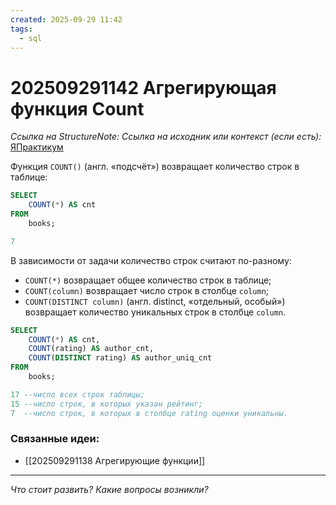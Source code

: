 ```yaml
---
created: 2025-09-29 11:42
tags:
  - sql
---
```

# 202509291142 Агрегирующая функция Count

*Ссылка на StructureNote:*
*Ссылка на исходник или контекст (если есть):* [ЯПрактикум](https://practicum.yandex.ru/learn/backend-nodejs/courses/a4214ab0-2146-4152-b90e-651bf4c7ca5e/sprints/564244/topics/1b53ba64-4733-4307-b1cd-4bdadedf0af9/lessons/64a2296e-eec6-4dc5-afe2-17f8349f1060/)

Функция `COUNT()` (англ. «подсчёт») возвращает количество строк в таблице:

```SQL
SELECT 
    COUNT(*) AS cnt
FROM
    books;

7
```

В зависимости от задачи количество строк считают по-разному:

- `COUNT(*)` возвращает общее количество строк в таблице;
- `COUNT(column)` возвращает число строк в столбце `column`;
- `COUNT(DISTINCT column)` (англ. distinct, «отдельный, особый») возвращает количество уникальных строк в столбце `column`.

```sql
SELECT 
    COUNT(*) AS cnt,
    COUNT(rating) AS author_cnt,
    COUNT(DISTINCT rating) AS author_uniq_cnt
FROM
    books;

17 --число всех строк таблицы;
15 --число строк, в которых указан рейтинг;
7  --число строк, в которых в столбце rating оценки уникальны.
```

### Связанные идеи:

* [[202509291138 Агрегирующие функции]]
---

*Что стоит развить? Какие вопросы возникли?*
